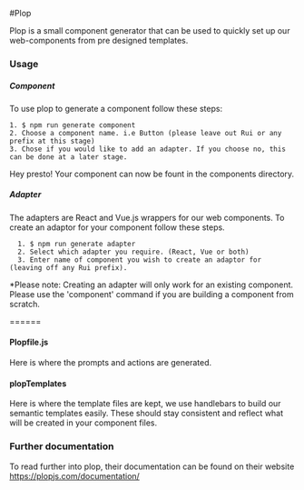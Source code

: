 #Plop

Plop is a small component generator that can be used to quickly set up our web-components from pre designed templates.

### Usage
##### Component
To use plop to generate a component follow these steps:

````
1. $ npm run generate component
2. Choose a component name. i.e Button (please leave out Rui or any prefix at this stage)
3. Chose if you would like to add an adapter. If you choose no, this can be done at a later stage.
````
Hey presto! Your component can now be fount in the components directory.

##### Adapter
The adapters are React and Vue.js wrappers for our web components. To create an adaptor for your component follow these steps.

````
  1. $ npm run generate adapter
  2. Select which adapter you require. (React, Vue or both)
  3. Enter name of component you wish to create an adaptor for (leaving off any Rui prefix).
````
*Please note: Creating an adapter will only work for an existing component.
Please use the 'component' command if you are building a component from scratch.
 
======

#### Plopfile.js
Here is where the prompts and actions are generated. 

#### plopTemplates
Here is where the template files are kept, we use handlebars to build our semantic templates easily. 
These should stay consistent and reflect what will be created in your component files.


### Further documentation 
To read further into plop, their documentation can be found on their website https://plopjs.com/documentation/
